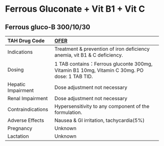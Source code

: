 # Ferrous Gluconate + Vit B1 + Vit C

## Ferrous gluco-B 300/10/30

| TAH Drug Code      | [**OFER**](https://www.tahsda.org.tw/drugs/hissearch.php?drug_code=OFER)                     |
|:-------------------|:---------------------------------------------------------------------------------------------|
| Indications        | Treatment & prevention of iron deficiency anemia, vit B1 & C deficiency.                     |
| Dosing             | 1 TAB contains：Ferrous gluconte 300mg, Vitamin B1 10mg, Vitamin C 30mg. PO dose: 1 TAB TID. |
| Hepatic Impairment | Dose adjustment not necessary                                                                |
| Renal Impairment   | Dose adjustment not necessary                                                                |
| Contraindications  | Hypersensitivity to any component of the formulation.                                        |
| Adverse Effects    | Nausea & GI irritation, tachycardia(5%)                                                      |
| Pregnancy          | Unknown                                                                                      |
| Lactation          | Unknown                                                                                      |

